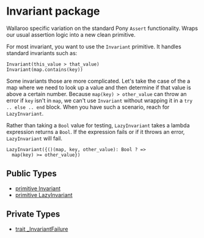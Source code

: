 # Invariant package

Wallaroo specific variation on the standard Pony `Assert` functionality.
Wraps our usual assertion logic into a new clean primitive.

For most invariant, you want to use the `Invariant` primitive. It handles
standard invariants such as:

```pony
Invariant(this_value > that_value)
Invariant(map.contains(key))
```

Some invariants those are more complicated. Let's take the case of the
a map where we need to look up a value and then determine if that value
is above a certain number. Because `map(key) > other_value` can throw
an error if `key` isn't in `map`, we can't use `Invariant` without
wrapping it in a `try .. else .. end` block. When you have such a
scenario, reach for `LazyInvariant`.

Rather than taking a `Bool` value for testing, `LazyInvariant` takes
a lambda expression returns a `Bool`. If the expression fails or if it
throws an error, `LazyInvariant` will fail.

```pony
LazyInvariant({()(map, key, other_value): Bool ? =>
  map(key) >= other_value})
```


## Public Types

* [primitive Invariant](wallaroo-core-invariant-Invariant.md)
* [primitive LazyInvariant](wallaroo-core-invariant-LazyInvariant.md)


## Private Types

* [trait _InvariantFailure](wallaroo-core-invariant-_InvariantFailure.md)
